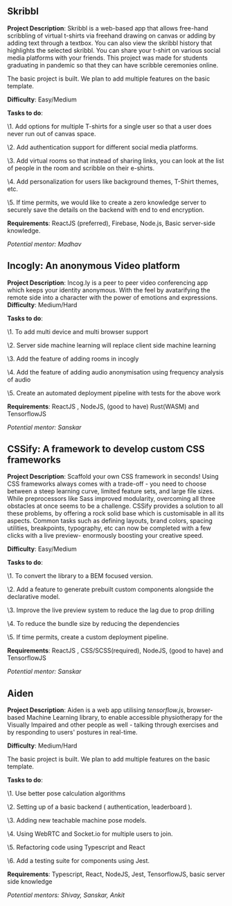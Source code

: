 ## Skribbl
**Project Description**: Skribbl is a web-based app that allows free-hand scribbling of virtual t-shirts via freehand drawing on canvas or adding by adding text through a textbox. You can also view the skribbl history that highlights the selected skribbl. You can share your t-shirt on various social media platforms with your friends. This project was made for students graduating in pandemic so that they can have scribble ceremonies online.

The basic project is built. We plan to add multiple features on the basic template.

**Difficulty**: Easy/Medium

**Tasks to do**:

\1. Add options for multiple T-shirts for a single user so that a user does never run out of canvas space.

\2. Add authentication support for different social media platforms.

\3. Add virtual rooms so that instead of sharing links, you can look at the list of people in the room and scribble on their e-shirts.

\4. Add personalization for users like background themes, T-Shirt themes, etc.

\5. If time permits, we would like to create a zero knowledge server to securely save the details on the backend with end to end encryption.

**Requirements**: ReactJS (preferred), Firebase, Node.js, Basic server-side knowledge.

*Potential mentor: Madhav*

## Incogly: An anonymous Video platform
**Project Description**: Incog.ly is a peer to peer video conferencing app which keeps your identity anonymous. With the feel by avatarifying the remote side into a character with the power of emotions and expressions. 
**Difficulty**: Medium/Hard

**Tasks to do**:

\1. To add multi device and multi browser support

\2. Server side machine learning will replace client side machine learning

\3. Add the feature of adding rooms in incogly

\4. Add the feature of adding audio anonymisation using frequency analysis of audio

\5. Create an automated deployment pipeline with tests for the above work

**Requirements**: ReactJS , NodeJS, (good to have) Rust(WASM) and TensorflowJS

*Potential mentor: Sanskar*


## CSSify: A framework to develop custom CSS frameworks
**Project Description**: Scaffold your own CSS framework in seconds! Using CSS frameworks always comes with a trade-off - you need to choose between a steep learning curve, limited feature sets, and large file sizes. While preprocessors like Sass improved modularity, overcoming all three obstacles at once seems to be a challenge.
CSSify provides a solution to all these problems, by offering a rock solid base which is customisable in all its aspects. Common tasks such as defining layouts, brand colors, spacing utilities, breakpoints, typography, etc can now be completed with a few clicks with a live preview- enormously boosting your creative speed.

**Difficulty**: Easy/Medium

**Tasks to do**:

\1. To convert the library to a BEM focused version.

\2. Add a feature to generate prebuilt custom components alongside the declarative model.

\3. Improve the live preview system to reduce the lag due to prop drilling  

\4. To reduce the bundle size by reducing the dependencies

\5. If time permits, create a custom deployment pipeline.

**Requirements**: ReactJS , CSS/SCSS(required),  NodeJS, (good to have) and TensorflowJS

*Potential mentor: Sanskar*


## Aiden
**Project Description**: Aiden is a web app utilising *tensorflow.js*, browser-based Machine Learning library, to enable accessible physiotherapy for the Visually Impaired and other people as well - talking through exercises and by responding to users' postures in real-time.

**Difficulty**: Medium/Hard

The basic project is built. We plan to add multiple features on the basic template.

**Tasks to do**:

\1. Use better pose calculation algorithms

\2. Setting up of a basic backend ( authentication, leaderboard ). 

\3. Adding new teachable machine pose models. 

\4. Using WebRTC and Socket.io for multiple users to join. 

\5. Refactoring code using Typescript and React

\6. Add a testing suite for components using Jest.

**Requirements**: Typescript, React, NodeJS, Jest, TensorflowJS,  basic server side knowledge

*Potential mentors: Shivay, Sanskar, Ankit*

